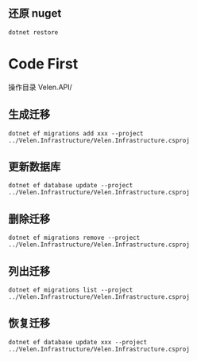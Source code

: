 ## 还原 nuget

```
dotnet restore
```

# Code First

操作目录 Velen.API/

## 生成迁移

```
dotnet ef migrations add xxx --project ../Velen.Infrastructure/Velen.Infrastructure.csproj
```

## 更新数据库

```
dotnet ef database update --project ../Velen.Infrastructure/Velen.Infrastructure.csproj
```

## 删除迁移

```
dotnet ef migrations remove --project ../Velen.Infrastructure/Velen.Infrastructure.csproj
```

## 列出迁移

```
dotnet ef migrations list --project ../Velen.Infrastructure/Velen.Infrastructure.csproj
```

## 恢复迁移

```
dotnet ef database update xxx --project ../Velen.Infrastructure/Velen.Infrastructure.csproj
```